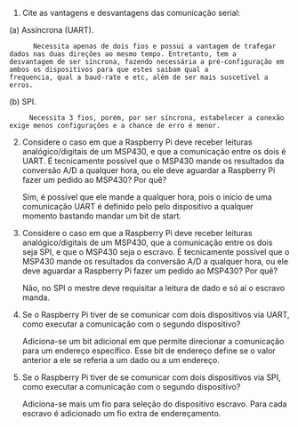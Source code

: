   1. Cite as vantagens e desvantagens das comunicação serial:
  
  (a) Assíncrona (UART).
  
          Necessita apenas de dois fios e possui a vantagem de trafegar dados nas duas direções ao mesmo tempo. Entretanto, tem a                 desvantagem de ser síncrona, fazendo necessária a pré-configuração em ambos os dispositivos para que estes saibam qual a                   frequencia, qual a baud-rate e etc, além de ser mais suscetível a erros. 
      
  (b) SPI.
  
         Necessita 3 fios, porém, por ser síncrona, estabelecer a conexão exige menos configurações e a chance de erro é menor.

  2. Considere o caso em que a Raspberry Pi deve receber leituras analógico/digitais de um MSP430, e que a comunicação entre os dois é UART.
  É tecnicamente possível que o MSP430 mande os resultados da conversão A/D a qualquer hora, ou ele deve aguardar a Raspberry Pi fazer um
  pedido ao MSP430? Por quê?
  
        Sim, é possível que ele mande a qualquer hora, pois o início de uma comunicação UART é definido pelo pelo dispositivo a qualquer           momento bastando mandar um bit de start.      

  3. Considere o caso em que a Raspberry Pi deve receber leituras analógico/digitais de um MSP430, que a comunicação entre os dois seja SPI, e que o 
  MSP430 seja o escravo. É tecnicamente possível que o MSP430 mande os resultados da conversão A/D a qualquer hora, ou ele deve aguardar a Raspberry 
  Pi fazer um pedido ao MSP430? Por quê?
  
       Não, no SPI o mestre deve requisitar a leitura de dado e só aí o escravo manda.

  4. Se o Raspberry Pi tiver de se comunicar com dois dispositivos via UART, como executar a comunicação com o segundo dispositivo?
  
       Adiciona-se um bit adicional em que permite direcionar a comunicação para um endereço específico. Esse bit de endereço define se
       o valor anterior a ele se referia a um dado ou a um endereço.

  5. Se o Raspberry Pi tiver de se comunicar com dois dispositivos via SPI, como executar a comunicação com o segundo dispositivo?
  
       Adiciona-se mais um fio para seleção do dispositivo escravo. Para cada escravo é adicionado um fio extra de endereçamento.
